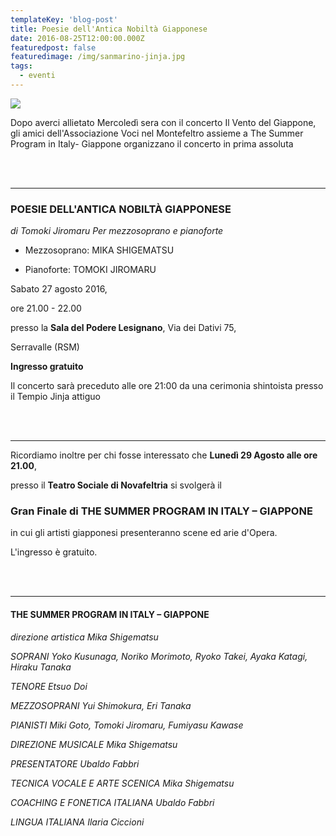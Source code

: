 ```yaml
---
templateKey: 'blog-post'
title: Poesie dell'Antica Nobiltà Giapponese
date: 2016-08-25T12:00:00.000Z
featuredpost: false
featuredimage: /img/sanmarino-jinja.jpg
tags:
  - eventi
---
```



![](/img/sanmarino-jinja.jpg)

Dopo averci allietato Mercoledì sera con il concerto Il Vento del Giappone, gli amici dell'Associazione Voci nel Montefeltro assieme a The Summer Program in Italy- Giappone organizzano il concerto in prima assoluta 

<br/><br/><hr/> 

### POESIE DELL'ANTICA NOBILTÀ GIAPPONESE
*di Tomoki Jiromaru Per mezzosoprano e pianoforte*  

* Mezzosoprano: MIKA SHIGEMATSU  

* Pianoforte: TOMOKI  JIROMARU  

Sabato 27 agosto 2016,   



ore 21.00 - 22.00  

presso la **Sala del Podere Lesignano**, Via dei Dativi 75,   



Serravalle (RSM) 

**Ingresso gratuito**  

Il concerto sarà preceduto alle ore 21:00 da una cerimonia shintoista presso il Tempio Jinja attiguo 

<br/><br/><hr/>

Ricordiamo inoltre per chi fosse interessato che **Lunedì 29 Agosto alle ore 21.00**,   

presso il **Teatro Sociale di Novafeltria** si svolgerà il 

### Gran Finale di THE SUMMER PROGRAM IN ITALY – GIAPPONE 

in cui gli artisti giapponesi presenteranno scene ed arie d'Opera. 

L'ingresso è gratuito. 

<br/><br/><hr/>

#### THE SUMMER PROGRAM IN ITALY – GIAPPONE 
*direzione artistica Mika Shigematsu*

*SOPRANI  Yoko Kusunaga, Noriko Morimoto, Ryoko Takei, Ayaka Katagi, Hiraku Tanaka* 

*TENORE Etsuo Doi*

*MEZZOSOPRANI  Yui Shimokura, Eri Tanaka* 

*PIANISTI  Miki Goto, Tomoki Jiromaru, Fumiyasu Kawase* 

*DIREZIONE MUSICALE Mika Shigematsu* 

*PRESENTATORE Ubaldo Fabbri* 

*TECNICA VOCALE E ARTE SCENICA Mika Shigematsu* 

*COACHING E FONETICA ITALIANA Ubaldo Fabbri*

*LINGUA ITALIANA Ilaria Ciccioni* 
